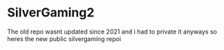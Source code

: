 # SilverGaming2
The old repo wasnt updated since 2021 and i had to private it anyways so heres the new public silvergaming repoi
